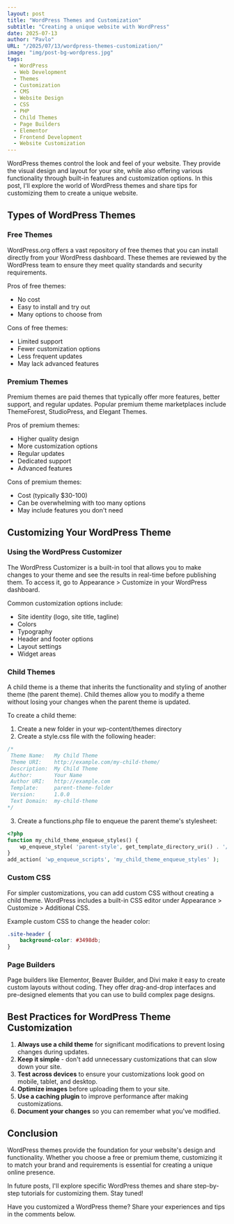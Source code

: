 ```yaml
---
layout: post
title: "WordPress Themes and Customization"
subtitle: "Creating a unique website with WordPress"
date: 2025-07-13
author: "Pavlo"
URL: "/2025/07/13/wordpress-themes-customization/"
image: "img/post-bg-wordpress.jpg"
tags:
  - WordPress
  - Web Development
  - Themes
  - Customization
  - CMS
  - Website Design
  - CSS
  - PHP
  - Child Themes
  - Page Builders
  - Elementor
  - Frontend Development
  - Website Customization
---
```


WordPress themes control the look and feel of your website. They provide the visual design and layout for your site, while also offering various functionality through built-in features and customization options. In this post, I'll explore the world of WordPress themes and share tips for customizing them to create a unique website.

## Types of WordPress Themes

### Free Themes

WordPress.org offers a vast repository of free themes that you can install directly from your WordPress dashboard. These themes are reviewed by the WordPress team to ensure they meet quality standards and security requirements.

Pros of free themes:
- No cost
- Easy to install and try out
- Many options to choose from

Cons of free themes:
- Limited support
- Fewer customization options
- Less frequent updates
- May lack advanced features

### Premium Themes

Premium themes are paid themes that typically offer more features, better support, and regular updates. Popular premium theme marketplaces include ThemeForest, StudioPress, and Elegant Themes.

Pros of premium themes:
- Higher quality design
- More customization options
- Regular updates
- Dedicated support
- Advanced features

Cons of premium themes:
- Cost (typically $30-100)
- Can be overwhelming with too many options
- May include features you don't need

## Customizing Your WordPress Theme

### Using the WordPress Customizer

The WordPress Customizer is a built-in tool that allows you to make changes to your theme and see the results in real-time before publishing them. To access it, go to Appearance > Customize in your WordPress dashboard.

Common customization options include:
- Site identity (logo, site title, tagline)
- Colors
- Typography
- Header and footer options
- Layout settings
- Widget areas

### Child Themes

A child theme is a theme that inherits the functionality and styling of another theme (the parent theme). Child themes allow you to modify a theme without losing your changes when the parent theme is updated.

To create a child theme:

1. Create a new folder in your wp-content/themes directory
2. Create a style.css file with the following header:

```css
/*
 Theme Name:   My Child Theme
 Theme URI:    http://example.com/my-child-theme/
 Description:  My Child Theme
 Author:       Your Name
 Author URI:   http://example.com
 Template:     parent-theme-folder
 Version:      1.0.0
 Text Domain:  my-child-theme
*/
```

3. Create a functions.php file to enqueue the parent theme's stylesheet:

```php
<?php
function my_child_theme_enqueue_styles() {
    wp_enqueue_style( 'parent-style', get_template_directory_uri() . '/style.css' );
}
add_action( 'wp_enqueue_scripts', 'my_child_theme_enqueue_styles' );
```

### Custom CSS

For simpler customizations, you can add custom CSS without creating a child theme. WordPress includes a built-in CSS editor under Appearance > Customize > Additional CSS.

Example custom CSS to change the header color:

```css
.site-header {
    background-color: #3498db;
}
```

### Page Builders

Page builders like Elementor, Beaver Builder, and Divi make it easy to create custom layouts without coding. They offer drag-and-drop interfaces and pre-designed elements that you can use to build complex page designs.

## Best Practices for WordPress Theme Customization

1. **Always use a child theme** for significant modifications to prevent losing changes during updates.
2. **Keep it simple** - don't add unnecessary customizations that can slow down your site.
3. **Test across devices** to ensure your customizations look good on mobile, tablet, and desktop.
4. **Optimize images** before uploading them to your site.
5. **Use a caching plugin** to improve performance after making customizations.
6. **Document your changes** so you can remember what you've modified.

## Conclusion

WordPress themes provide the foundation for your website's design and functionality. Whether you choose a free or premium theme, customizing it to match your brand and requirements is essential for creating a unique online presence.

In future posts, I'll explore specific WordPress themes and share step-by-step tutorials for customizing them. Stay tuned!

Have you customized a WordPress theme? Share your experiences and tips in the comments below.